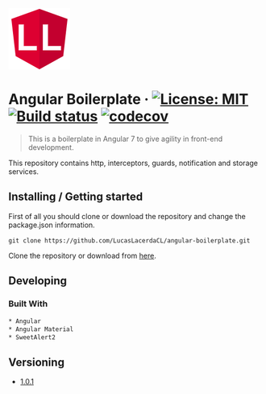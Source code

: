 ![Logo of the project](./src/assets/images/logo.sample.png)

# Angular Boilerplate &middot; [![License: MIT](https://img.shields.io/badge/License-MIT-yellow.svg)](https://opensource.org/licenses/MIT) [![Build status](https://lucaslacerdacl.visualstudio.com/angular-boilerplate/_apis/build/status/angular-boilerplate)](https://lucaslacerdacl.visualstudio.com/angular-boilerplate/_build/latest?definitionId=1) [![codecov](https://codecov.io/gh/LucasLacerdaCL/angular-boilerplate/branch/master/graph/badge.svg?token=PpAFPJqwzf)](https://codecov.io/gh/LucasLacerdaCL/angular-boilerplate)
> This is a boilerplate in Angular 7 to give agility in front-end development.

This repository contains http, interceptors, guards, notification and storage services.

## Installing / Getting started

First of all you should clone or download the repository and change the package.json information.

```shell
git clone https://github.com/LucasLacerdaCL/angular-boilerplate.git
```

Clone the repository or download from [here](https://github.com/LucasLacerdaCL/angular-boilerplate/archive/master.zip).

## Developing

### Built With
    * Angular
    * Angular Material
    * SweetAlert2

## Versioning

* [1.0.1](https://github.com/LucasLacerdaCL/angular-boilerplate/tags)
